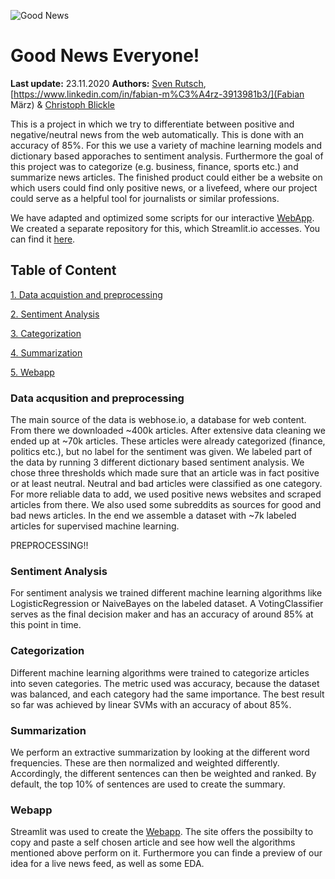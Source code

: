 ![Good News](https://motionandmomentum.files.wordpress.com/2017/10/5181a5b8-6e3d-466f-9cea-8f900375fd42-720-000000640b9c2bac.gif)

# Good News Everyone!
**Last update:** 23.11.2020
**Authors:** [Sven Rutsch](https://www.linkedin.com/in/sven-rutsch-b9728612b/), [https://www.linkedin.com/in/fabian-m%C3%A4rz-3913981b3/](Fabian März) & [Christoph Blickle](https://www.linkedin.com/in/christoph-blickle-4064ab1ba)

This is a project in which we try to differentiate between positive and negative/neutral news from the web automatically. This is done with an accuracy of 85%.
For this we use a variety of machine learning models and dictionary based apporaches to sentiment analysis. 
Furthermore the goal of this project was to categorize (e.g. business, finance, sports etc.) and summarize news articles.
The finished product could either be a website on which users could find only positive news, or a livefeed, where our project could serve as a helpful tool for journalists or similar professions.

We have adapted and optimized some scripts for our interactive [WebApp](https://share.streamlit.io/svenrr/gne-webapp-streamlit/main/main.py). We created a separate repository for this, which Streamlit.io accesses. You can find it [here](https://github.com/svenrr/GNE-webapp-streamlit).


## Table of Content

[1. Data acquistion and preprocessing](#data-acqusition-and-preprocessing)

[2. Sentiment Analysis](#sentiment-analysis)

[3. Categorization](#categorization)

[4. Summarization](#summarization)

[5. Webapp](#webapp)


### Data acqusition and preprocessing

The main source of the data is webhose.io, a database for web content. From there we downloaded ~400k articles. After extensive data cleaning we ended up at ~70k articles. 
These articles were already categorized (finance, politics etc.), but no label for the sentiment was given. We labeled part of the data by running 3 different dictionary based sentiment analysis. We chose three thresholds which made sure that an article was in fact positive or at least neutral. Neutral and bad articles were classified as one category.
For more reliable data to add, we used positive news websites and scraped articles from there. We also used some subreddits as sources for good and bad news articles. In the end we assemble a dataset with ~7k labeled articles for supervised machine learning.

PREPROCESSING!!

### Sentiment Analysis

For sentiment analysis we trained different machine learning algorithms like LogisticRegression or NaiveBayes on the labeled dataset.
A VotingClassifier serves as the final decision maker and has an accuracy of around 85% at this point in time.

### Categorization

Different machine learning algorithms were trained to categorize articles into seven categories.
The metric used was accuracy, because the dataset was balanced, and each category had the same importance.
The best result so far was achieved by linear SVMs with an accuracy of about 85%.

### Summarization

We perform an extractive summarization by looking at the different word frequencies. These are then normalized and weighted differently. Accordingly, the different sentences can then be weighted and ranked. By default, the top 10% of sentences are used to create the summary.

### Webapp

Streamlit was used to create the [Webapp](https://share.streamlit.io/svenrr/gne-webapp-streamlit/main/main.py). The site offers the possibilty to copy and paste a self chosen article and see how well the algorithms mentioned above perform on it.
Furthermore you can finde a preview of our idea for a live news feed, as well as some EDA.




